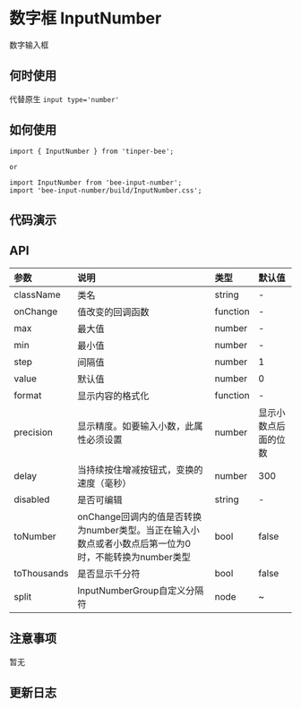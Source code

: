 # 数字框 InputNumber

数字输入框

## 何时使用

代替原生 `input type='number'`

## 如何使用

```
import { InputNumber } from 'tinper-bee';

or

import InputNumber from 'bee-input-number';
import 'bee-input-number/build/InputNumber.css';

```
## 代码演示

## API

|参数|说明|类型|默认值|
|:---|:-----|:----|:------|
|className|类名|string|-|
|onChange|值改变的回调函数|function|-|
|max|最大值|number|-|
|min|最小值|number|-|
|step|间隔值|number|1|
|value|默认值|number|0|
|format|显示内容的格式化|function|-|
|precision|显示精度。如要输入小数，此属性必须设置|number|显示小数点后面的位数|
|delay|当持续按住增减按钮式，变换的速度（毫秒）|number|300|
|disabled|是否可编辑|string|-|
|toNumber|onChange回调内的值是否转换为number类型。当正在输入小数点或者小数点后第一位为0时，不能转换为number类型|bool|false|
|toThousands|是否显示千分符|bool|false|
|split|InputNumberGroup自定义分隔符|node|~|


## 注意事项

暂无

## 更新日志